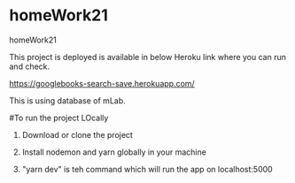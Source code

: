 # homeWork21
homeWork21

This project is deployed is available in below Heroku link where you can run and check.

https://googlebooks-search-save.herokuapp.com/

This is using database of mLab.

#To run the project LOcally
1. Download or clone the project

2. Install nodemon and yarn globally in your machine

3. "yarn dev" is teh command which will run the app on localhost:5000
